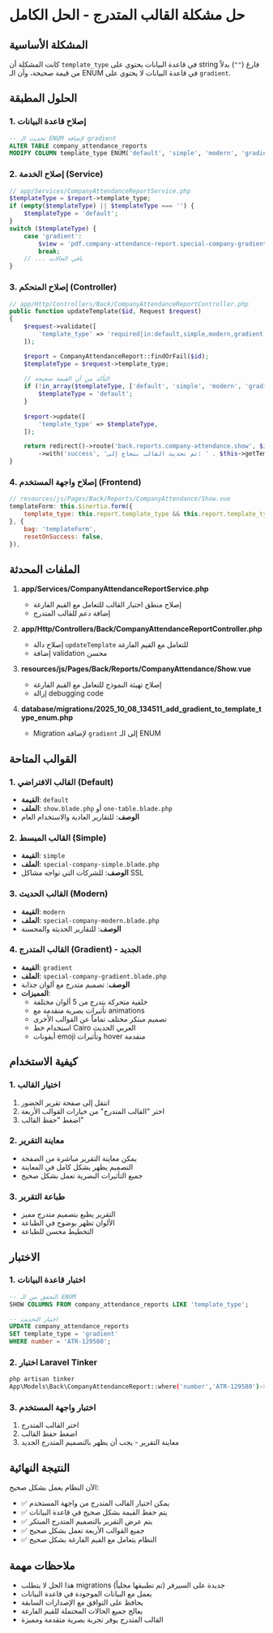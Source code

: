 # حل مشكلة القالب المتدرج - الحل الكامل

## المشكلة الأساسية
كانت المشكلة أن `template_type` في قاعدة البيانات يحتوي على string فارغ (`""`) بدلاً من قيمة صحيحة، وأن الـ ENUM في قاعدة البيانات لا يحتوي على `gradient`.

## الحلول المطبقة

### 1. إصلاح قاعدة البيانات
```sql
-- تحديث الـ ENUM لإضافة gradient
ALTER TABLE company_attendance_reports 
MODIFY COLUMN template_type ENUM('default', 'simple', 'modern', 'gradient') DEFAULT 'default';
```

### 2. إصلاح الخدمة (Service)
```php
// app/Services/CompanyAttendanceReportService.php
$templateType = $report->template_type;
if (empty($templateType) || $templateType === '') {
    $templateType = 'default';
}
switch ($templateType) {
    case 'gradient':
        $view = 'pdf.company-attendance-report.special-company-gradient';
        break;
    // ... باقي الحالات
}
```

### 3. إصلاح المتحكم (Controller)
```php
// app/Http/Controllers/Back/CompanyAttendanceReportController.php
public function updateTemplate($id, Request $request)
{
    $request->validate([
        'template_type' => 'required|in:default,simple,modern,gradient',
    ]);

    $report = CompanyAttendanceReport::findOrFail($id);
    $templateType = $request->template_type;
    
    // التأكد من أن القيمة صحيحة
    if (!in_array($templateType, ['default', 'simple', 'modern', 'gradient'])) {
        $templateType = 'default';
    }
    
    $report->update([
        'template_type' => $templateType,
    ]);

    return redirect()->route('back.reports.company-attendance.show', $id)
        ->with('success', 'تم تحديث القالب بنجاح إلى: ' . $this->getTemplateName($templateType));
}
```

### 4. إصلاح واجهة المستخدم (Frontend)
```javascript
// resources/js/Pages/Back/Reports/CompanyAttendance/Show.vue
templateForm: this.$inertia.form({
    template_type: this.report.template_type && this.report.template_type !== '' ? this.report.template_type : 'default',
}, {
    bag: 'templateForm',
    resetOnSuccess: false,
}),
```

## الملفات المحدثة

1. **app/Services/CompanyAttendanceReportService.php**
   - إصلاح منطق اختيار القالب للتعامل مع القيم الفارغة
   - إضافة دعم للقالب المتدرج

2. **app/Http/Controllers/Back/CompanyAttendanceReportController.php**
   - إصلاح دالة `updateTemplate` للتعامل مع القيم الفارغة
   - إضافة validation محسن

3. **resources/js/Pages/Back/Reports/CompanyAttendance/Show.vue**
   - إصلاح تهيئة النموذج للتعامل مع القيم الفارغة
   - إزالة debugging code

4. **database/migrations/2025_10_08_134511_add_gradient_to_template_type_enum.php**
   - Migration لإضافة `gradient` إلى الـ ENUM

## القوالب المتاحة

### 1. القالب الافتراضي (Default)
- **القيمة**: `default`
- **الملف**: `show.blade.php` أو `one-table.blade.php`
- **الوصف**: للتقارير العادية والاستخدام العام

### 2. القالب المبسط (Simple)
- **القيمة**: `simple`
- **الملف**: `special-company-simple.blade.php`
- **الوصف**: للشركات التي تواجه مشاكل SSL

### 3. القالب الحديث (Modern)
- **القيمة**: `modern`
- **الملف**: `special-company-modern.blade.php`
- **الوصف**: للتقارير الحديثة والمحسنة

### 4. القالب المتدرج (Gradient) - الجديد
- **القيمة**: `gradient`
- **الملف**: `special-company-gradient.blade.php`
- **الوصف**: تصميم متدرج مع ألوان جذابة
- **المميزات**:
  - خلفية متحركة بتدرج من 5 ألوان مختلفة
  - تأثيرات بصرية متقدمة مع animations
  - تصميم مبتكر مختلف تماماً عن القوالب الأخرى
  - استخدام خط Cairo العربي الحديث
  - أيقونات emoji وتأثيرات hover متقدمة

## كيفية الاستخدام

### 1. اختيار القالب
1. انتقل إلى صفحة تقرير الحضور
2. اختر "القالب المتدرج" من خيارات القوالب الأربعة
3. اضغط "حفظ القالب"

### 2. معاينة التقرير
- يمكن معاينة التقرير مباشرة من الصفحة
- التصميم يظهر بشكل كامل في المعاينة
- جميع التأثيرات البصرية تعمل بشكل صحيح

### 3. طباعة التقرير
- التقرير يطبع بتصميم متدرج مميز
- الألوان تظهر بوضوح في الطباعة
- التخطيط محسن للطباعة

## الاختبار

### 1. اختبار قاعدة البيانات
```sql
-- التحقق من الـ ENUM
SHOW COLUMNS FROM company_attendance_reports LIKE 'template_type';

-- اختبار التحديث
UPDATE company_attendance_reports 
SET template_type = 'gradient' 
WHERE number = 'ATR-129580';
```

### 2. اختبار Laravel Tinker
```bash
php artisan tinker
App\Models\Back\CompanyAttendanceReport::where('number','ATR-129580')->update(['template_type' => 'gradient']);
```

### 3. اختبار واجهة المستخدم
1. اختر القالب المتدرج
2. اضغط حفظ القالب
3. معاينة التقرير - يجب أن يظهر بالتصميم المتدرج الجديد

## النتيجة النهائية

الآن النظام يعمل بشكل صحيح:
- ✅ يمكن اختيار القالب المتدرج من واجهة المستخدم
- ✅ يتم حفظ القيمة بشكل صحيح في قاعدة البيانات
- ✅ يتم عرض التقرير بالتصميم المتدرج المبتكر
- ✅ جميع القوالب الأربعة تعمل بشكل صحيح
- ✅ النظام يتعامل مع القيم الفارغة بشكل صحيح

## ملاحظات مهمة

- هذا الحل لا يتطلب migrations جديدة على السيرفر (تم تطبيقها محلياً)
- يعمل مع البيانات الموجودة في قاعدة البيانات
- يحافظ على التوافق مع الإصدارات السابقة
- يعالج جميع الحالات المحتملة للقيم الفارغة
- القالب المتدرج يوفر تجربة بصرية متقدمة ومميزة
